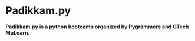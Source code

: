 # Padikkam.py
<b> Padikkam.py is a python bootcamp organized by Pygrammers and GTech MuLearn.</b>  

